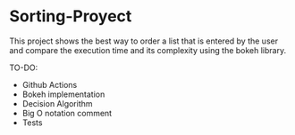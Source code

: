# Sorting-Proyect
This project shows the best way to order a list that is entered by the user and compare the execution time and its complexity using the bokeh library.

TO-DO:
- Github Actions
- Bokeh implementation
- Decision Algorithm
- Big O notation comment
- Tests